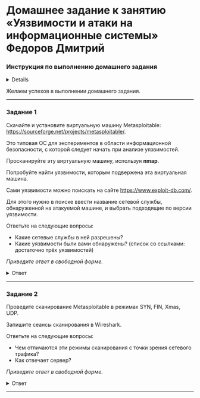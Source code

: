 # Домашнее задание к занятию «Уязвимости и атаки на информационные системы» Федоров Дмитрий

### Инструкция по выполнению домашнего задания

<details>

1. Сделайте fork [репозитория c шаблоном решения](https://github.com/netology-code/sys-pattern-homework) к себе в Github и переименуйте его по названию или номеру занятия, например, https://github.com/имя-вашего-репозитория/gitlab-hw или https://github.com/имя-вашего-репозитория/8-03-hw).
2. Выполните клонирование этого репозитория к себе на ПК с помощью команды `git clone`.
3. Выполните домашнее задание и заполните у себя локально этот файл README.md:
   - впишите вверху название занятия и ваши фамилию и имя;
   - в каждом задании добавьте решение в требуемом виде: текст/код/скриншоты/ссылка;
   - для корректного добавления скриншотов воспользуйтесь инструкцией [«Как вставить скриншот в шаблон с решением»](https://github.com/netology-code/sys-pattern-homework/blob/main/screen-instruction.md);
   - при оформлении используйте возможности языка разметки md. Коротко об этом можно посмотреть в [инструкции по MarkDown](https://github.com/netology-code/sys-pattern-homework/blob/main/md-instruction.md).
4. После завершения работы над домашним заданием сделайте коммит (`git commit -m "comment"`) и отправьте его на Github (`git push origin`).
5. Для проверки домашнего задания преподавателем в личном кабинете прикрепите и отправьте ссылку на решение в виде md-файла в вашем Github.
6. Любые вопросы задавайте в чате учебной группы и/или в разделе «Вопросы по заданию» в личном кабинете.

</details>

Желаем успехов в выполнении домашнего задания.

------

### Задание 1

Скачайте и установите виртуальную машину Metasploitable: https://sourceforge.net/projects/metasploitable/.

Это типовая ОС для экспериментов в области информационной безопасности, с которой следует начать при анализе уязвимостей.

Просканируйте эту виртуальную машину, используя **nmap**.

Попробуйте найти уязвимости, которым подвержена эта виртуальная машина.

Сами уязвимости можно поискать на сайте https://www.exploit-db.com/.

Для этого нужно в поиске ввести название сетевой службы, обнаруженной на атакуемой машине, и выбрать подходящие по версии уязвимости.

Ответьте на следующие вопросы:

- Какие сетевые службы в ней разрешены?
- Какие уязвимости были вами обнаружены? (список со ссылками: достаточно трёх уязвимостей)
  
*Приведите ответ в свободной форме.*  

<details>
<summary>Ответ</summary>
log file VirtualBox при запуске Metasploitable
   
```sql
00:14:00.668228          ERROR [COM]: aRC=VBOX_E_INVALID_VM_STATE (0x80bb0002) aIID={e36a5081-a82a-40bd-9e4e-42a44d6ce50f} aComponent={MachineWrap} aText={The machine is not mutable, saved or running (state is PoweredOff)}, preserve=false aResultDetail=0
00:14:02.144916          ERROR [COM]: aRC=VBOX_E_OBJECT_NOT_FOUND (0x80bb0001) aIID={5bfd8965-b81b-469f-8649-f717ce97a5d5} aComponent={NvramStoreWrap} aText={The UEFI NVRAM file is not existing for this machine}, preserve=false aResultDetail=0
00:14:02.174115          ERROR [COM]: aRC=VBOX_E_INVALID_VM_STATE (0x80bb0002) aIID={e36a5081-a82a-40bd-9e4e-42a44d6ce50f} aComponent={MachineWrap} aText={The machine is not mutable, saved or running (state is PoweredOff)}, preserve=false aResultDetail=0
00:14:16.955185          Launched VM: 1036622224 pid: 9728 (0x2600) frontend: GUI/Qt name: Metasploitable_0010
00:14:16.986929          ERROR [COM]: aRC=VBOX_E_OBJECT_NOT_FOUND (0x80bb0001) aIID={5bfd8965-b81b-469f-8649-f717ce97a5d5} aComponent={NvramStoreWrap} aText={The UEFI NVRAM file is not existing for this machine}, preserve=false aResultDetail=0
00:14:16.999514          ERROR [COM]: aRC=VBOX_E_INVALID_VM_STATE (0x80bb0002) aIID={e36a5081-a82a-40bd-9e4e-42a44d6ce50f} aComponent={MachineWrap} aText={The machine is not mutable, saved or running (state is PoweredOff)}, preserve=false aResultDetail=0
00:14:21.102344          Platform architecture set to 'x86'
00:14:21.190177          ERROR [COM]: aRC=VBOX_E_OBJECT_NOT_FOUND (0x80bb0001) aIID={5bfd8965-b81b-469f-8649-f717ce97a5d5} aComponent={NvramStoreWrap} aText={The UEFI NVRAM file is not existing for this machine}, preserve=false aResultDetail=0
00:14:21.191608          ERROR [COM]: aRC=VBOX_E_INVALID_VM_STATE (0x80bb0002) aIID={e36a5081-a82a-40bd-9e4e-42a44d6ce50f} aComponent={MachineWrap} aText={The machine is not mutable, saved or running (state is PoweredOff)}, preserve=false aResultDetail=0
00:14:22.407447          Load [C:\Program Files\Oracle\VirtualBox\ExtensionPacks\Oracle_VirtualBox_Extension_Pack\win.amd64\VBoxHostWebcam.DLL] vrc=VINF_SUCCESS
00:14:22.487191          ERROR [COM]: aRC=E_FAIL (0x80004005) aIID={bea3ef5c-de2f-4b74-aa3a-15d6249371a0} aComponent={RecordingSettingsWrap} aText={Recording not started}, preserve=false aResultDetail=0
00:14:32.076838          ERROR [COM]: aRC=VBOX_E_OBJECT_NOT_FOUND (0x80bb0001) aIID={5bfd8965-b81b-469f-8649-f717ce97a5d5} aComponent={NvramStoreWrap} aText={The UEFI NVRAM file is not existing for this machine}, preserve=false aResultDetail=0
00:14:32.086267          ERROR [COM]: aRC=VBOX_E_INVALID_VM_STATE (0x80bb0002) aIID={e36a5081-a82a-40bd-9e4e-42a44d6ce50f} aComponent={MachineWrap} aText={The machine is not mutable, saved or running (state is Starting)}, preserve=false aResultDetail=0
00:14:32.090414          ERROR [COM]: aRC=E_FAIL (0x80004005) aIID={bea3ef5c-de2f-4b74-aa3a-15d6249371a0} aComponent={RecordingSettingsWrap} aText={Recording not started}, preserve=false aResultDetail=0
00:14:32.109175          ERROR [COM]: aRC=VBOX_E_INVALID_VM_STATE (0x80bb0002) aIID={e36a5081-a82a-40bd-9e4e-42a44d6ce50f} aComponent={SessionMachine} aText={The machine is not mutable or saved (state is Starting)}, preserve=false aResultDetail=0
00:14:32.130932          ERROR [COM]: aRC=VBOX_E_INVALID_VM_STATE (0x80bb0002) aIID={e36a5081-a82a-40bd-9e4e-42a44d6ce50f} aComponent={SessionMachine} aText={The machine is not mutable or saved (state is Starting)}, preserve=false aResultDetail=0
00:14:32.132970          Saving settings file "C:\Users\Demon\VirtualBox VMs\Metasploitable_0010\Metasploitable_0010.vbox" with version "1.19-windows"
00:14:32.136718          Finished saving settings file "C:\Users\Demon\VirtualBox VMs\Metasploitable_0010\Metasploitable_0010.vbox"
00:14:32.150367          ERROR [COM]: aRC=VBOX_E_OBJECT_NOT_FOUND (0x80bb0001) aIID={5bfd8965-b81b-469f-8649-f717ce97a5d5} aComponent={NvramStoreWrap} aText={The UEFI NVRAM file is not existing for this machine}, preserve=false aResultDetail=0
00:14:32.152017          ERROR [COM]: aRC=VBOX_E_INVALID_VM_STATE (0x80bb0002) aIID={e36a5081-a82a-40bd-9e4e-42a44d6ce50f} aComponent={MachineWrap} aText={The machine is not mutable, saved or running (state is Starting)}, preserve=false aResultDetail=0
00:14:32.608533          ERROR [COM]: aRC=VBOX_E_OBJECT_NOT_FOUND (0x80bb0001) aIID={7d510820-a678-4730-a862-818dcd3fbed0} aComponent={MediumWrap} aText={Property 'CRYPT/KeyId' does not exist}, preserve=false aResultDetail=0
00:14:32.608894          HostDnsMonitorProxy::GetDomainName: no domain set
00:14:32.608928          HostDnsMonitorProxy::GetNameServers:
00:14:32.608932            name server 1: 192.168.88.1
00:14:32.608935            name server 2: 8.8.8.8
00:14:32.608937            name server 3: 8.8.4.4
00:14:32.608940            name server 4: 77.88.8.8
00:14:32.608942            name server 5: 77.88.8.1
00:14:32.608970          HostDnsMonitorProxy::GetSearchStrings:
00:14:32.608972            no search string entries
00:14:32.626820          ERROR [COM]: aRC=E_FAIL (0x80004005) aIID={bea3ef5c-de2f-4b74-aa3a-15d6249371a0} aComponent={RecordingSettingsWrap} aText={Recording not started}, preserve=false aResultDetail=0
00:14:32.648050          ERROR [COM]: aRC=VBOX_E_OBJECT_NOT_FOUND (0x80bb0001) aIID={5bfd8965-b81b-469f-8649-f717ce97a5d5} aComponent={NvramStoreWrap} aText={The UEFI NVRAM file is not existing for this machine}, preserve=false aResultDetail=0
00:14:32.657871          ERROR [COM]: aRC=VBOX_E_INVALID_VM_STATE (0x80bb0002) aIID={e36a5081-a82a-40bd-9e4e-42a44d6ce50f} aComponent={MachineWrap} aText={The machine is not mutable, saved or running (state is Running)}, preserve=false aResultDetail=0
00:14:35.438986          Saving settings file "C:\Users\Demon\VirtualBox VMs\Metasploitable_0010\Metasploitable_0010.vbox" with version "1.19-windows"
00:14:35.441449          Finished saving settings file "C:\Users\Demon\VirtualBox VMs\Metasploitable_0010\Metasploitable_0010.vbox"
00:14:35.447187          ERROR [COM]: aRC=VBOX_E_OBJECT_NOT_FOUND (0x80bb0001) aIID={5bfd8965-b81b-469f-8649-f717ce97a5d5} aComponent={NvramStoreWrap} aText={The UEFI NVRAM file is not existing for this machine}, preserve=false aResultDetail=0
00:14:35.449567          ERROR [COM]: aRC=VBOX_E_INVALID_VM_STATE (0x80bb0002) aIID={e36a5081-a82a-40bd-9e4e-42a44d6ce50f} aComponent={MachineWrap} aText={The machine is not mutable, saved or running (state is Running)}, preserve=false aResultDetail=0


```

![image](img/01.png)

</details>

---

### Задание 2

Проведите сканирование Metasploitable в режимах SYN, FIN, Xmas, UDP.

Запишите сеансы сканирования в Wireshark.

Ответьте на следующие вопросы:

- Чем отличаются эти режимы сканирования с точки зрения сетевого трафика?
- Как отвечает сервер?

*Приведите ответ в свободной форме.*
<details>
<summary>Ответ</summary>

```sql


```

![image](img/02.png)

</details>

---
